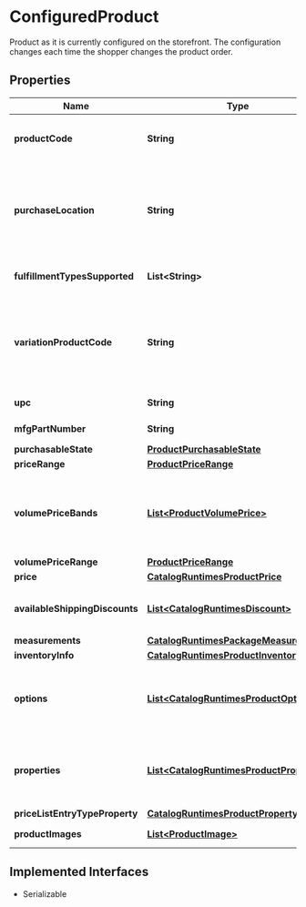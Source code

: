

# ConfiguredProduct

Product as it is currently configured on the storefront. The configuration changes each time the shopper changes the product order.

## Properties

| Name | Type | Description | Notes |
|------------ | ------------- | ------------- | -------------|
|**productCode** | **String** | Merchant-created code associated with the product, for example, a SKU. |  [optional] |
|**purchaseLocation** | **String** | The location where the product is being purchased.. default is null. Products can have different prices  by purchaseLocation via custom priceListResolution.... |  [optional] |
|**fulfillmentTypesSupported** | **List&lt;String&gt;** | Indicates the fulfillment types the product supports. |  [optional] |
|**variationProductCode** | **String** | For a product with options, the code of the product variation that represents the current selection of product options.   Question: is this right? |  [optional] |
|**upc** | **String** | UPC code of the product. |  [optional] |
|**mfgPartNumber** | **String** | Manufacturer part number. |  [optional] |
|**purchasableState** | [**ProductPurchasableState**](ProductPurchasableState.md) |  |  [optional] |
|**priceRange** | [**ProductPriceRange**](ProductPriceRange.md) |  |  [optional] |
|**volumePriceBands** | [**List&lt;ProductVolumePrice&gt;**](ProductVolumePrice.md) | For products with bulk pricing... this will be populated with pricebands, depending on what options have been selected... |  [optional] |
|**volumePriceRange** | [**ProductPriceRange**](ProductPriceRange.md) |  |  [optional] |
|**price** | [**CatalogRuntimesProductPrice**](CatalogRuntimesProductPrice.md) |  |  [optional] |
|**availableShippingDiscounts** | [**List&lt;CatalogRuntimesDiscount&gt;**](CatalogRuntimesDiscount.md) | List of potential shipping discounts available for this product. |  [optional] |
|**measurements** | [**CatalogRuntimesPackageMeasurements**](CatalogRuntimesPackageMeasurements.md) |  |  [optional] |
|**inventoryInfo** | [**CatalogRuntimesProductInventoryInfo**](CatalogRuntimesProductInventoryInfo.md) |  |  [optional] |
|**options** | [**List&lt;CatalogRuntimesProductOption&gt;**](CatalogRuntimesProductOption.md) | Remaining options and option values that can be selected given the shopper&#39;s current selection of options. |  [optional] |
|**properties** | [**List&lt;CatalogRuntimesProductProperty&gt;**](CatalogRuntimesProductProperty.md) | Remaining options and option values that can be selected given the shopper&#39;s current selection of options. |  [optional] |
|**priceListEntryTypeProperty** | [**CatalogRuntimesProductProperty**](CatalogRuntimesProductProperty.md) |  |  [optional] |
|**productImages** | [**List&lt;ProductImage&gt;**](ProductImage.md) | Images associated with the product. |  [optional] |


## Implemented Interfaces

* Serializable


